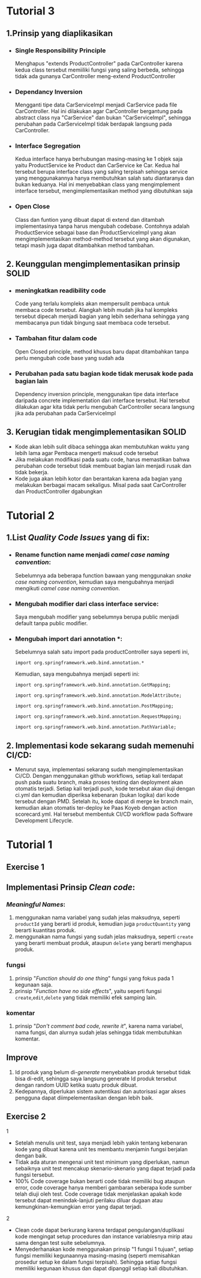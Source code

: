 # Tutorial 3
## 1.Prinsip yang diaplikasikan
- ### Single Responsibility Principle
  Menghapus "extends ProductController" pada CarController karena kedua class tersebut memiiliki fungsi yang saling berbeda, sehingga tidak ada gunanya CarController meng-extend ProductController
- ### Dependancy Inversion
  Mengganti tipe data CarServiceImpl menjadi CarService pada file CarController. Hal ini dilakukan agar CarController bergantung pada abstract class nya "CarService" dan bukan "CarServiceImpl", sehingga perubahan pada CarServiceImpl tidak berdapak langsung pada CarController.
- ### Interface Segregation
    Kedua interface hanya berhubungan masing-masing ke 1 objek saja yaitu ProductService ke Product dan CarService ke Car. Kedua hal tersebut berupa interface class yang saling terpisah sehingga service yang menggunakannya hanya membutuhkan salah satu diantaranya dan bukan keduanya. Hal ini menyebabkan class yang mengimplement interface tersebut, mengimplementasikan method yang dibutuhkan saja
- ### Open Close
    Class dan funtion yang dibuat dapat di extend dan ditambah implementasinya tanpa harus mengubah codebase. Contohnya adalah ProductService sebagai base dan ProductServiceImpl yang akan mengimplementasikan method-method tersebut yang akan digunakan, tetapi masih juga dapat ditambahkan method tambahan.
## 2. Keunggulan mengimplementasikan prinsip SOLID
- ### meningkatkan readibility code
    Code yang terlalu kompleks akan mempersulit pembaca untuk membaca code tersebut. Alangkah lebih mudah jika hal kompleks tersebut dipecah menjadi bagian yang lebih sederhana sehingga yang membacanya pun tidak bingung saat membaca code tersebut. 
- ### Tambahan fitur dalam code
    Open Closed principle, method khusus baru dapat ditambahkan tanpa perlu mengubah code base yang sudah ada 
- ### Perubahan pada satu bagian kode tidak merusak kode pada bagian lain
    Dependency inversion principle, menggunakan tipe data interface daripada concrete implementation dari interface tersebut. Hal tersebut dilakukan agar kita tidak perlu mengubah CarController secara langsung jika ada perubahan pada CarServiceImpl
## 3. Kerugian tidak mengimplementasikan SOLID
- Kode akan lebih sulit dibaca sehingga akan membutuhkan waktu yang lebih lama agar Pembaca mengerti maksud code tersebut
- Jika melakukan modifikasi pada suatu code, harus memastikan bahwa perubahan code tersebut tidak membuat bagian lain menjadi rusak dan tidak bekerja. 
- Kode juga akan lebih kotor dan berantakan karena ada bagian yang melakukan berbagai macam sekaligus. Misal pada saat CarController dan ProductController dgabungkan
# Tutorial 2
## 1.List _Quality Code Issues_ yang di fix:
- ### Rename function name menjadi _camel case naming convention_:
    Sebelumnya ada beberapa function bawaan yang menggunakan _snake case naming convention_, kemudian saya mengubahnya menjadi mengikuti _camel case naming convention_.
- ### Mengubah modifier dari class interface service:
    Saya mengubah modifier yang sebelumnya berupa public menjadi default tanpa public modifier. 
- ### Mengubah import dari annotation *:
    Sebelumnya salah satu import pada productController saya seperti ini,
    
    `import org.springframework.web.bind.annotation.*`
    
    Kemudian, saya mengubahnya menjadi seperti ini:

    `import org.springframework.web.bind.annotation.GetMapping;`
  
    `import org.springframework.web.bind.annotation.ModelAttribute;`
  
    `import org.springframework.web.bind.annotation.PostMapping;`
    
    `import org.springframework.web.bind.annotation.RequestMapping;`
  
    `import org.springframework.web.bind.annotation.PathVariable;`

## 2. Implementasi kode sekarang sudah memenuhi CI/CD:
- Menurut saya, implementasi sekarang sudah mengimplementasikan Ci/CD. Dengan menggunakan github workflows, setiap kali terdapat push pada suatu branch, maka proses testing dan deployment akan otomatis terjadi. Setiap kali terjadi push, kode tersebut akan diuji dengan ci.yml dan kemudian diperiksa kebenaran (bukan logika) dari kode tersebut dengan PMD. Setelah itu, kode dapat di merge ke branch main, kemudian akan otomatis ter-deploy ke Paas Koyeb dengan action scorecard.yml. Hal tersebut membentuk CI/CD workflow pada Software Development Lifecycle.
# Tutorial 1
## Exercise 1
## Implementasi Prinsip _Clean code_:
### _Meaningful Names_:
1. menggunakan nama variabel yang sudah jelas maksudnya, seperti `productId` yang berarti id produk, kemudian juga `productQuantity` yang berarti kuantitas produk.
2. menggunakan nama fungsi yang sudah jelas maksudnya, seperti `create` yang berarti membuat produk, ataupun `delete` yang berarti menghapus produk.
### fungsi
1. prinsip "_Function should do one thing_" fungsi yang fokus pada 1 kegunaan saja.
2. prinsip "_Function have no side effects_", yaitu seperti fungsi `create`,`edit`,`delete` yang tidak memiliki efek samping lain.
### komentar
1. prinsip "_Don't comment bad code, rewrite it_", karena nama variabel, nama fungsi, dan alurnya sudah jelas sehingga tidak membutuhkan komentar.

## Improve
1. Id produk yang belum di-_generate_ menyebabkan produk tersebut tidak bisa di-edit, sehingga saya langsung generate Id produk tersebut dengan random UUID ketika suatu produk dibuat.
2. Kedepannya, diperlukan sistem autentikasi dan autorisasi agar akses pengguna dapat diimpelementasikan dengan lebih baik.

## Exercise 2
1
- Setelah menulis unit test, saya menjadi lebih yakin tentang kebenaran kode yang dibuat karena unit tes membantu menjamin fungsi berjalan dengan baik.
- Tidak ada aturan mengenai unit test minimum yang diperlukan, namun sebaiknya unit test mencakup skenario-skenario yang dapat terjadi pada fungsi tersebut.
- 100% Code coverage bukan berarti code tidak memiliki bug ataupun error, code coverage hanya memberi gambaran seberapa kode sumber telah diuji oleh test. Code coverage tidak menjelaskan apakah kode tersebut dapat menindak-lanjuti perilaku diluar dugaan atau kemungkinan-kemungkian error yang dapat terjadi.

2
- Clean code dapat berkurang karena terdapat pengulangan/duplikasi kode mengingat setup procedures dan instance variablesnya mirip atau sama dengan test suite sebelumnya.
- Menyederhanakan kode menggunakan prinsip "1 fungsi 1 tujuan", setiap fungsi memiliki kegunaannya masing-masing (seperti memisahkan prosedur setup ke dalam fungsi terpisah). Sehingga setiap fungsi memiliki kegunaan khusus dan dapat dipanggil setiap kali dibutuhkan.